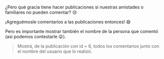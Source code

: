 ¿Pero qué gracia tiene hacer publicaciones si nuestras amistades o familiares no pueden comentar? :unamused:

¡Agreguémosle comentarios a las publicaciones entonces! :smile: 

<div
  class='mu-erd'
  data-entities='{
    "comentarios": {
      "id_publicacion": {
        "type": "Integer",
        "pk": true,
        "fk": {
          "to": { "entity": "publicaciones", "column": "id_publicacion" },
          "type": "many_to_one"
        }
      },
      "id_stalker": {
        "type": "Integer",
        "pk": true,
        "fk": {
          "to": { "entity": "usuarios", "column": "id_usuario" },
          "type": "many_to_one"
        }
      },
      "comentario": {
        "type": "Text"
      }
    },
    "publicaciones": {
      "id_publicacion": {
        "type": "Integer",
        "pk": true
      },
      "foto_video_url": {
        "type": "Text"
      },
      "id_duenio": {
        "type": "Integer",
        "pk": false,
        "fk": {
          "to": { "entity": "usuarios", "column": "id_usuario" },
          "type": "many_to_one"
        }
      },
      "fecha": {
        "type": "Text"
      },
      "es_temporal": {
        "type": "Integer"
      }
    },
    "usuarios": {
      "id_usuario": {
        "type": "Integer",
        "pk": true
      },
      "nombre_usuario": {
        "type": "Text"
      },
      "foto_perfil_url": {
        "type": "Text"
      }
    }
  }'>
</div>

Pero es importante mostrar también el nombre de la persona que comentó (así podemos contestarle :stuck_out_tongue_winking_eye:).

> Mostrá, de la publicación con id = 6, todos los comentarios junto con el nombre del usuario que lo realizó.
